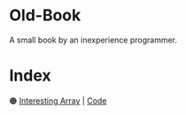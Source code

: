 # Old-Book
A small book by an inexperience programmer.

# Index
🟠 [Interesting Array](/StoreRoom/InterestingArray/InterestingArray.md) | [Code](/StoreRoom/InterestingArray/InterestingArray.java)